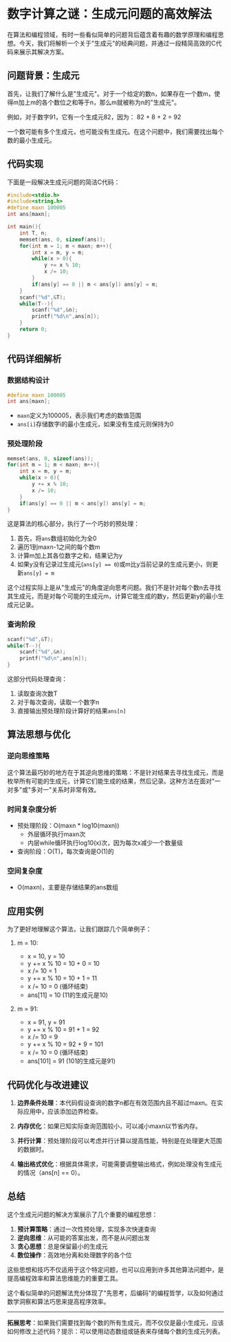 # 数字计算之谜：生成元问题的高效解法

在算法和编程领域，有时一些看似简单的问题背后蕴含着有趣的数学原理和编程思想。今天，我们将解析一个关于"生成元"的经典问题，并通过一段精简高效的C代码来展示其解决方案。

## 问题背景：生成元

首先，让我们了解什么是"生成元"。对于一个给定的数n，如果存在一个数m，使得m加上m的各个数位之和等于n，那么m就被称为n的"生成元"。

例如，对于数字91，它有一个生成元82，因为：
82 + 8 + 2 = 92

一个数可能有多个生成元，也可能没有生成元。在这个问题中，我们需要找出每个数的最小生成元。

## 代码实现

下面是一段解决生成元问题的简洁C代码：

```c
#include<stdio.h>
#include<string.h>
#define maxn 100005
int ans[maxn];

int main(){
    int T, n;
    memset(ans, 0, sizeof(ans));
    for(int m = 1; m < maxn; m++){
        int x = m, y = m;
        while(x > 0){
            y += x % 10;
            x /= 10;
        }
        if(ans[y] == 0 || m < ans[y]) ans[y] = m;
    }
    scanf("%d",&T);
    while(T--){
        scanf("%d",&n);
        printf("%d\n",ans[n]);
    }
    return 0;
}
```

## 代码详细解析

### 数据结构设计

```c
#define maxn 100005
int ans[maxn];
```

- `maxn`定义为100005，表示我们考虑的数值范围
- `ans[i]`存储数字i的最小生成元，如果没有生成元则保持为0

### 预处理阶段

```c
memset(ans, 0, sizeof(ans));
for(int m = 1; m < maxn; m++){
    int x = m, y = m;
    while(x > 0){
        y += x % 10;
        x /= 10;
    }
    if(ans[y] == 0 || m < ans[y]) ans[y] = m;
}
```

这是算法的核心部分，执行了一个巧妙的预处理：

1. 首先，将`ans`数组初始化为全0
2. 遍历1到maxn-1之间的每个数m
3. 计算m加上其各位数字之和，结果记为y
4. 如果y没有记录过生成元(`ans[y] == 0`)或m比y当前记录的生成元更小，则更新`ans[y] = m`

这个过程实际上是从"生成元"的角度逆向思考问题。我们不是针对每个数n去寻找其生成元，而是对每个可能的生成元m，计算它能生成的数y，然后更新y的最小生成元记录。

### 查询阶段

```c
scanf("%d",&T);
while(T--){
    scanf("%d",&n);
    printf("%d\n",ans[n]);
}
```

这部分代码处理查询：
1. 读取查询次数T
2. 对于每次查询，读取一个数字n
3. 直接输出预处理阶段计算好的结果`ans[n]`

## 算法思想与优化

### 逆向思维策略

这个算法最巧妙的地方在于其逆向思维的策略：不是针对结果去寻找生成元，而是枚举所有可能的生成元，计算它们能生成的结果，然后记录。这种方法在面对"一对多"或"多对一"关系时非常有效。

### 时间复杂度分析

- 预处理阶段：O(maxn * log10(maxn))
  - 外层循环执行maxn次
  - 内层while循环执行log10(x)次，因为每次x减少一个数量级
- 查询阶段：O(T)，每次查询是O(1)的

### 空间复杂度

- O(maxn)，主要是存储结果的ans数组

## 应用实例

为了更好地理解这个算法，让我们跟踪几个简单例子：

1. m = 10:
   - x = 10, y = 10
   - y += x % 10 = 10 + 0 = 10
   - x /= 10 = 1
   - y += x % 10 = 10 + 1 = 11
   - x /= 10 = 0 (循环结束)
   - ans[11] = 10 (11的生成元是10)

2. m = 91:
   - x = 91, y = 91
   - y += x % 10 = 91 + 1 = 92
   - x /= 10 = 9
   - y += x % 10 = 92 + 9 = 101
   - x /= 10 = 0 (循环结束)
   - ans[101] = 91 (101的生成元是91)

## 代码优化与改进建议

1. **边界条件处理**：本代码假设查询的数字n都在有效范围内且不超过maxn。在实际应用中，应该添加边界检查。

2. **内存优化**：如果已知实际查询范围较小，可以减小maxn以节省内存。

3. **并行计算**：预处理阶段可以考虑并行计算以提高性能，特别是在处理更大范围的数据时。

4. **输出格式优化**：根据具体需求，可能需要调整输出格式，例如处理没有生成元的情况（ans[n] == 0）。

## 总结

这个生成元问题的解决方案展示了几个重要的编程思想：

1. **预计算策略**：通过一次性预处理，实现多次快速查询
2. **逆向思维**：从可能的答案出发，而不是从问题出发
3. **贪心思想**：总是保留最小的生成元
4. **数位操作**：高效地分离和处理数字的各个位

这些思想和技巧不仅适用于这个特定问题，也可以应用到许多其他算法问题中，是提高编程效率和算法思维能力的重要工具。

这个看似简单的问题解法充分体现了"先思考，后编码"的编程哲学，以及如何通过数学洞察和算法巧思来提高程序效率。

---


**拓展思考**：如果我们需要找到每个数的所有生成元，而不仅仅是最小生成元，应该如何修改上述代码？提示：可以使用动态数组或链表来存储每个数的生成元列表。

